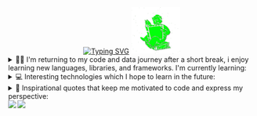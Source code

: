 <!--**Tawan-B/Tawan-B** is a ✨ _special_ ✨ repository because its `README.md` (this file) appears on your GitHub profile.-->

<div align="center">
  <a href="https://git.io/typing-svg"><img src="https://readme-typing-svg.demolab.com?font=Fira+Code&size=30&pause=1000&color=00FF00&width=435&lines=Greetings%2C+I'm+Tawan!;Currently+studying+I.T" alt="Typing SVG" /></a>
  <img src="./assets/falloutRead.gif" width="100px" height="95px"/>
</div>
<details>
  <summary>
    👨‍💻 I'm returning to my code and data journey after a short break, i enjoy learning new languages, libraries, and frameworks. I'm currently learning: 
  </summary>
  <br/>
  <div>
    <img src="https://img.shields.io/badge/Python-239120?style=for-the-badge&logo=python&logoColor=white" />
    <img src="https://img.shields.io/badge/Java-ED8B00?style=for-the-badge&logo=openjdk&logoColor=white" />
    <img src="https://img.shields.io/badge/C%23-00599C?style=for-the-badge&logo=c&logoColor=white" />
    <img src="https://img.shields.io/badge/Sql-018bff?style=for-the-badge&logo=amazon-rds&logoColor=white" />           
    <img src="https://img.shields.io/badge/MySQL-478CBF?style=for-the-badge&logo=mysql&logoColor=white" />
    <img src="https://img.shields.io/badge/R-276DC3?style=for-the-badge&logo=r&logoColor=white" />
    <img src="https://img.shields.io/badge/.NET-5C2D91?style=for-the-badge&logo=.net&logoColor=white" />
    <img src="https://img.shields.io/badge/Git-F05032?style=for-the-badge&logo=git&logoColor=white" />
    <img src="https://img.shields.io/badge/VS%20Code-0078D4?style=for-the-badge&logo=htmx&logoColor=white" />
    <img src="https://img.shields.io/badge/Windows-0078D6?style=for-the-badge&logo=webtrees&logoColor=white" />
    <img src="https://img.shields.io/badge/Ubuntu-35495E?style=for-the-badge&logo=ubuntu&logoColor=2CA5E0" />
  </div>
</details>
<details>
  <summary>
    💻 Interesting technologies which I hope to learn in the future: 
  </summary>
  <br/>
  <div>
    <img src="https://img.shields.io/badge/HTML5-F16529?style=for-the-badge&logo=html5&logoColor=white" />
    <img src="https://img.shields.io/badge/CSS3-1572B6?style=for-the-badge&logo=css3&logoColor=white" />
    <img src="https://img.shields.io/badge/JavaScript-F7DF1E?style=for-the-badge&logo=javascript&logoColor=white" />
    <img src="https://img.shields.io/badge/Scratch-4D97FF?style=for-the-badge&logo=Scratch&logoColor=white" />
    <img src="https://img.shields.io/badge/mac%20os-000000?style=for-the-badge&logo=apple&logoColor=white" />
  </div>
</details>
<details>
  <summary>
    💬 Inspirational quotes that keep me motivated to code and express my perspective: 
  </summary>
  <br/>
  <ul>
    <li id="quote???">
      <i>
        “The key to success in life is having that lifelong passion for learning that extends beyond good grades, test scores, and graduation dates”
      </i>
      🎓
    </li>
    <br/>
    <li id="quoteAristotle">
      <i>
        “The ignorant man affirms, the scientist doubts, the wise man reflects.” ~ Aristotle
      </i>
      📚
    </li>
     <br/>
    <li id="quoteSagan">
      <i>
        “We live in a society exquisitely dependent on science and technology, in which hardly anyone knows anything about science and technology. This is a clear prescription for disaster.” ~ Sagan, — <b>1990<b> —
      </i>
      🌌
    </li>
    <br/>
  <div align="right">
    <img src="./assets/falloutTea.gif" width="150px" height="145.4px"/>
  </div>
</details>
</details>
  <div>
<img src="https://github-readme-stats.vercel.app/api?username=Tawan-B&theme=transparent&bg_color=000000&border_color=00FF00&show_icons=true&icon_color=00FF00&title_color=00FF00&text_color=00FF00"/>
<img src="https://github-readme-stats-git-masterrstaa-rickstaa.vercel.app/api/top-langs/?username=Tawan-B&layout=compact&bg_color=000000&border_color=00FF00&title_color=00FF00&text_color=00FF00"/>
  </div>
</details>

